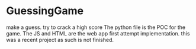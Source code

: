 # GuessingGame
make a guess. try to crack a high score
The python file is the POC for the game.
The JS and HTML are the web app first attempt implementation. this was a recent project as such is not finished. 
